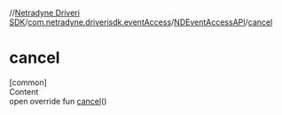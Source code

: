 //[Netradyne Driveri SDK](../../index.md)/[com.netradyne.driverisdk.eventAccess](../index.md)/[NDEventAccessAPI](index.md)/[cancel](cancel.md)



# cancel  
[common]  
Content  
open override fun [cancel](cancel.md)()  




